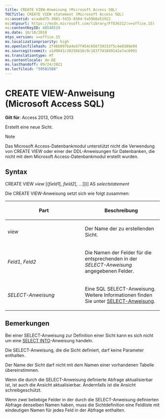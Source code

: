 ```yaml
---
title: CREATE VIEW-Anweisung (Microsoft Access SQL)
TOCTitle: CREATE VIEW statement (Microsoft Access SQL)
ms:assetid: ecaabd75-3081-fd35-830d-5a59b0a51922
ms:mtpsurl: https://msdn.microsoft.com/library/Ff836312(v=office.15)
ms:contentKeyID: 48548519
ms.date: 10/18/2018
mtps_version: v=office.15
ms.localizationpriority: high
ms.openlocfilehash: 2f46b897ba4e37f454c656f39333f5c4e0389e94
ms.sourcegitcommit: a1d9041c20256616c9c183f7d1049142a7ac6991
ms.translationtype: HT
ms.contentlocale: de-DE
ms.lasthandoff: 09/24/2021
ms.locfileid: "59581588"
---
```

# <a name="create-view-statement-microsoft-access-sql"></a>CREATE VIEW-Anweisung (Microsoft Access SQL)

**Gilt für**: Access 2013, Office 2013

Erstellt eine neue Sicht.

> [!NOTE]
> Das Microsoft Access-Datenbankmodul unterstützt nicht die Verwendung von CREATE VIEW oder einer der DDL-Anweisungen für Datenbanken, die nicht mit dem Microsoft Access-Datenbankmodul erstellt wurden.

## <a name="syntax"></a>Syntax

CREATE VIEW *view* \[(*field1*\[, *field2*\[, …\]\])\] AS *selectstatement*

Die CREATE VIEW-Anweisung setzt sich wie folgt zusammen:

<table>
<colgroup>
<col style="width: 50%" />
<col style="width: 50%" />
</colgroup>
<thead>
<tr class="header">
<th><p>Part</p></th>
<th><p>Beschreibung</p></th>
</tr>
</thead>
<tbody>
<tr class="odd">
<td><p><em>view</em></p></td>
<td><p>Der Name der zu erstellenden Sicht.</p></td>
</tr>
<tr class="even">
<td><p><em>Feld1</em>, <em>Feld2</em></p></td>
<td><p>Die Namen der Felder für die entsprechenden in der <em>SELECT-Anweisung</em> angegebenen Felder.</p></td>
</tr>
<tr class="odd">
<td><p><em>SELECT-Anweisung</em></p></td>
<td><p>Eine SQL SELECT-Anweisung. Weitere Informationen finden Sie unter <a href="select-statement-microsoft-access-sql.md">SELECT-Anweisung</a>.</p></td>
</tr>
</tbody>
</table>


## <a name="remarks"></a>Bemerkungen

Bei einer SELECT-Anweisung zur Definition einer Sicht kann es sich nicht um eine [SELECT INTO](select-into-statement-microsoft-access-sql.md)-Anweisung handeln.

Die SELECT-Anweisung, die die Sicht definiert, darf keine Parameter enthalten.

Der Name der Sicht darf nicht mit dem Namen einer vorhandenen Tabelle übereinstimmen.

Wenn die durch die SELECT-Anweisung definierte Abfrage aktualisierbar ist, ist auch die Ansicht aktualisierbar. Andernfalls ist die Ansicht schreibgeschützt.

Wenn zwei beliebige Felder in der durch die SELECT-Anweisung definierten Abfrage denselben Namen haben, muss die Sichtdefinition eine Feldliste mit eindeutigen Namen für jedes Feld in der Abfrage enthalten.

